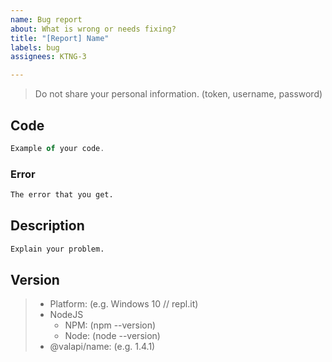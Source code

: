 ```yaml
---
name: Bug report
about: What is wrong or needs fixing?
title: "[Report] Name"
labels: bug
assignees: KTNG-3

---
```


> Do not share your personal information.
> (token, username, password)

## Code
```typescript
Example of your code.
```

### Error
```txt
The error that you get.
```

## Description
```txt
Explain your problem.
```

## Version
> - Platform: (e.g. Windows 10 // repl.it)
> - NodeJS
>     - NPM: (npm --version)
>     - Node: (node --version)
> - @valapi/name: (e.g. 1.4.1)

